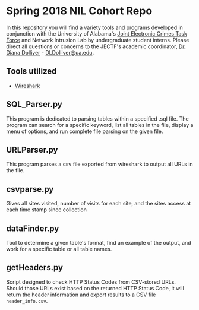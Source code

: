 # Spring 2018 NIL Cohort Repo

In this repository you will find a variety tools and programs developed in conjunction with the University of Alabama's [Joint Electronic Crimes Task Force](https://cybercrime.as.ua.edu/resources/jectf/) and Network Intrusion Lab by undergraduate student interns. Please direct all questions or concerns to the JECTF's academic coordinator, [Dr. Diana Dolliver](https://cj.ua.edu/profiles/diana-dolliver/) - DLDolliver@ua.edu.

<h2> Tools utilized </h2> 

- [Wireshark](https://www.wireshark.org/)

<h2> SQL_Parser.py </h2>
This program is dedicated to parsing tables within a specified .sql file. The program can search for a specific keyword, list all tables in the file, display a menu of options, and run complete file parsing on the given file.

<h2> URLParser.py </h2> 

This program parses a csv file exported from wireshark to output all URLs in the file.

<h2> csvparse.py </h2>

Gives all sites visited, number of visits for each site, and the sites access at each time stamp since collection

<h2> dataFinder.py </h2> 

Tool to determine a given table's format, find an example of the output, and work for a specific table or all table names.

<h2> getHeaders.py </h2>

Script designed to check HTTP Status Codes from CSV-stored URLs. Should those URLs exist based on the returned HTTP Status Code, it will return the header information and export results to a CSV file `header_info.csv`.
